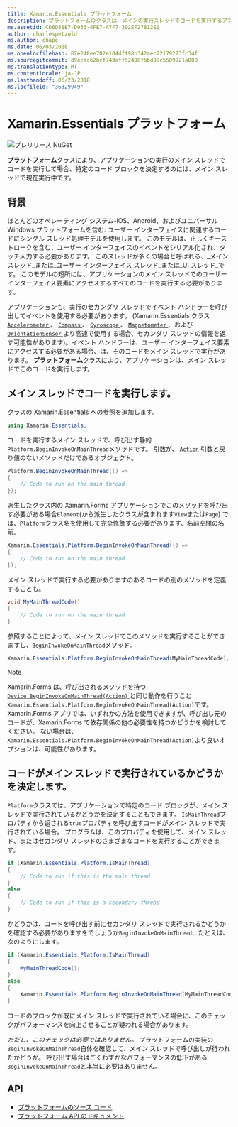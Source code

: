 ```yaml
---
title: Xamarin.Essentials プラットフォーム
description: プラットフォームのクラスは、メインの実行スレッドでコードを実行するアプリケーションを使用できます。
ms.assetid: CD6D51E7-D933-4FE7-A7F7-392EF27812E0
author: charlespetzold
ms.author: chape
ms.date: 06/03/2018
ms.openlocfilehash: 82e248ee702e104dff98b342aec72179273fc34f
ms.sourcegitcommit: d9ecac62bcf743aff52408fbbd09c5509921a000
ms.translationtype: MT
ms.contentlocale: ja-JP
ms.lasthandoff: 06/23/2018
ms.locfileid: "36329949"
---
```

# <a name="xamarinessentials-platform"></a>Xamarin.Essentials プラットフォーム

![プレリリース NuGet](~/media/shared/pre-release.png)

**プラットフォーム**クラスにより、アプリケーションの実行のメイン スレッドでコードを実行して場合、特定のコード ブロックを決定するのには、メイン スレッドで現在実行中です。

## <a name="background"></a>背景

ほとんどのオペレーティング システム-iOS、Android、およびユニバーサル Windows プラットフォームを含む: ユーザー インターフェイスに関連するコードにシングル スレッド処理モデルを使用します。 このモデルは、正しくキーストロークを含む、ユーザー インターフェイスのイベントをシリアル化され、タッチ入力する必要があります。 このスレッドが多くの場合と呼ばれる、_メイン スレッド_または_ユーザー インターフェイス スレッド_または_UI スレッド_です。 このモデルの短所には、アプリケーションのメイン スレッドでのユーザー インターフェイス要素にアクセスするすべてのコードを実行する必要があります。 

アプリケーションも、実行のセカンダリ スレッドでイベント ハンドラーを呼び出してイベントを使用する必要があります。 (Xamarin.Essentials クラス[ `Accelerometer` ](accelerometer.md)、 [ `Compass` ](compass.md)、 [ `Gyroscope` ](gyroscope.md)、 [ `Magnetometer` ](magnetometer.md)、および[ `OrientationSensor` ](orientation-sensor.md)より高速で使用する場合、セカンダリ スレッドの情報を返す可能性があります)。イベント ハンドラーは、ユーザー インターフェイス要素にアクセスする必要がある場合、は、そのコードをメイン スレッドで実行があります。 **プラットフォーム**クラスにより、アプリケーションは、メイン スレッドでこのコードを実行します。

## <a name="running-code-on-the-main-thread"></a>メイン スレッドでコードを実行します。

クラスの Xamarin.Essentials への参照を追加します。

```csharp
using Xamarin.Essentials;
```

コードを実行するメイン スレッドで、呼び出す静的`Platform.BeginInvokeOnMainThread`メソッドです。 引数が、 [ `Action` ](xref:System.Action)引数と戻り値のないメソッドだけであるオブジェクト。

```csharp
Platform.BeginInvokeOnMainThread(() =>
{
    // Code to run on the main thread
});
```

派生したクラス内の Xamarin.Forms アプリケーションでこのメソッドを呼び出す必要がある場合`Element`(から派生したクラスが含まれます`View`または`Page`) では、`Platform`クラス名を使用して完全修飾する必要があります、名前空間の名前。

```csharp
Xamarin.Essentials.Platform.BeginInvokeOnMainThread(() =>
{
    // Code to run on the main thread
});
```

メイン スレッドで実行する必要がありますのあるコードの別のメソッドを定義することも。

```csharp
void MyMainThreadCode()
{
    // Code to run on the main thread
}
```

参照することによって、メイン スレッドでこのメソッドを実行することができますし、`BeginInvokeOnMainThread`メソッド。

```csharp
Xamarin.Essentials.Platform.BeginInvokeOnMainThread(MyMainThreadCode);
```

> [!NOTE]
> Xamarin.Forms は、呼び出されるメソッドを持つ[ `Device.BeginInvokeOnMainThread(Action)` ](https://docs.microsoft.com/dotnet/api/xamarin.forms.device.begininvokeonmainthread)と同じ動作を行うこと`Xamarin.Essentials.Platform.BeginInvokeOnMainThread(Action)`です。 Xamarin.Forms アプリでは、いずれかの方法を使用できますが、呼び出し元のコードが、Xamarin.Forms で依存関係の他の必要性を持つかどうかを検討してください。 ない場合は、`Xamarin.Essentials.Platform.BeginInvokeOnMainThread(Action)`より良いオプションは、可能性があります。

## <a name="determining-if-code-is-running-on-the-main-thread"></a>コードがメイン スレッドで実行されているかどうかを決定します。

`Platform`クラスでは、アプリケーションで特定のコード ブロックが、メイン スレッドで実行されているかどうかを決定することもできます。 `IsMainThread`プロパティから返される`true`プロパティを呼び出すコードがメイン スレッドで実行されている場合。 プログラムは、このプロパティを使用して、メイン スレッド、またはセカンダリ スレッドのさまざまなコードを実行することができます。

```csharp
if (Xamarin.Essentials.Platform.IsMainThread)
{
    // Code to run if this is the main thread
}
else
{
    // Code to run if this is a secondary thread
}
```

かどうかは、コードを呼び出す前にセカンダリ スレッドで実行されるかどうかを確認する必要がありますをでしょうか`BeginInvokeOnMainThread`、たとえば、次のようにします。

```csharp
if (Xamarin.Essentials.Platform.IsMainThread)
{
    MyMainThreadCode();
}
else
{
    Xamarin.Essentials.Platform.BeginInvokeOnMainThread(MyMainThreadCode);
}
```

コードのブロックが既にメイン スレッドで実行されている場合に、このチェックがパフォーマンスを向上させることが疑われる場合があります。

_ただし、このチェックは必要ではありません。_ プラットフォームの実装の`BeginInvokeOnMainThread`自体を確認して、メイン スレッドで呼び出しが行われたかどうか。 呼び出す場合はごくわずかなパフォーマンスの低下がある`BeginInvokeOnMainThread`と本当に必要はありません。

## <a name="api"></a>API

- [プラットフォームのソース コード](https://github.com/xamarin/Essentials/tree/master/Xamarin.Essentials/Platform)
- [プラットフォーム API のドキュメント](xref:Xamarin.Essentials.Platform)
